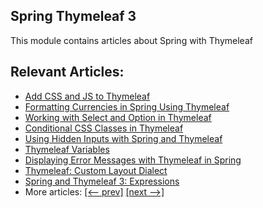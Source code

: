 ## Spring Thymeleaf 3

This module contains articles about Spring with Thymeleaf

## Relevant Articles:

- [Add CSS and JS to Thymeleaf](https://www.baeldung.com/spring-thymeleaf-css-js)
- [Formatting Currencies in Spring Using Thymeleaf](https://www.baeldung.com/spring-thymeleaf-currencies)
- [Working with Select and Option in Thymeleaf](https://www.baeldung.com/thymeleaf-select-option)
- [Conditional CSS Classes in Thymeleaf](https://www.baeldung.com/spring-mvc-thymeleaf-conditional-css-classes)
- [Using Hidden Inputs with Spring and Thymeleaf](https://www.baeldung.com/spring-thymeleaf-hidden-inputs)
- [Thymeleaf Variables](https://www.baeldung.com/thymeleaf-variables)
- [Displaying Error Messages with Thymeleaf in Spring](https://www.baeldung.com/spring-thymeleaf-error-messages)
- [Thymeleaf: Custom Layout Dialect](https://www.baeldung.com/thymeleaf-spring-layouts)
- [Spring and Thymeleaf 3: Expressions](https://www.baeldung.com/spring-thymeleaf-3-expressions)
- More articles: [[<-- prev]](../spring-thymeleaf-2) [[next -->]](../spring-thymeleaf-4)
